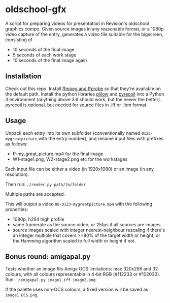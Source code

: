 # oldschool-gfx

A script for preparing videos for presentation in Revision's oldschool graphics compo. Given source images in any reasonable format, or a 1080p video capture of the entry, generates a video file suitable for the bigscreen, consisting of

* 10 seconds of the final image
* 5 seconds of each work stage
* 10 seconds of the final image again

## Installation

Check out this repo. Install [ffmpeg and ffprobe](https://ffmpeg.org/download.html) so that they're available on the default path. Install the python libraries [pillow](https://pillow.readthedocs.io/en/stable/) and [pyrecoil](https://pypi.org/project/pyrecoil/) into a Python 3 environment (anything above 3.6 should work, but the newer the better). pyrecoil is optional, but needed for source files in .iff or .lbm format.

## Usage

Unpack each entry into its own subfolder (conventionally named `0123-mygreatpicture` with the entry number), and rename input files with prefixes as follows:

* P-my_great_picture.mp4 for the final image
* W1-stage1.png, W2-stage2.png etc for the workstages

Each input file can be either a video (in 1920x1080) or an image (in any resolution).

Then run: `./render.py path/to/folder`

Multiple paths are accepted.

This will output a video `00-0123-mygreatpicture.mp4` with the following properties:

* 1080p, h264 high profile
* same framerate as the source video, or 25fps if all sources are images
* source images scaled with integer nearest-neighbour rescaling if there's an integer multiple that covers >=80% of the target width or height, or the Hamming algorithm scaled to full width or height if not.

## Bonus round: amigapal.py

Tests whether an image fits Amiga OCS limitations: max 320x256 and 32 colours, with all colours representable in 4-bit RGB (#112233 or #102030). Run: `./amigapal.py image1.iff image2.png`

If the palette uses non-OCS colours, a fixed version will be saved as `image1.OCS.png`.
